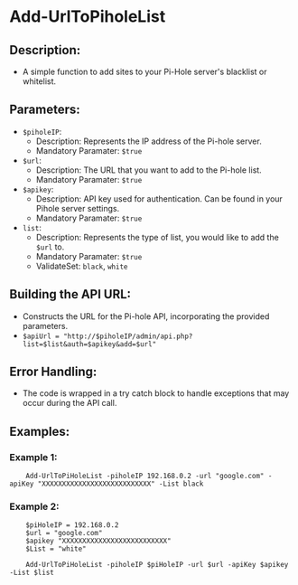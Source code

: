 # Add-UrlToPiholeList
## Description:
* A simple function to add sites to your Pi-Hole server's blacklist or whitelist. 

## Parameters:
* `$piholeIP`:
    * Description: Represents the IP address of the Pi-hole server.
    * Mandatory Paramater: `$true`
* `$url`:
    * Description: The URL that you want to add to the Pi-hole list.
    * Mandatory Paramater: `$true`
* `$apikey`:
    * Description: API key used for authentication. Can be found in your Pihole server settings.
    * Mandatory Paramater: `$true`
* `list`:
    * Description: Represents the type of list, you would like to add the `$url` to.
    * Mandatory Paramater: `$true`
    * ValidateSet: `black`, `white`

## Building the API URL:
* Constructs the URL for the Pi-hole API, incorporating the provided parameters.
* ```$apiUrl = "http://$piholeIP/admin/api.php?list=$list&auth=$apikey&add=$url"```

## Error Handling:
* The code is wrapped in a try catch block to handle exceptions that may occur during the API call.

## Examples:
### Example 1:
```
    Add-UrlToPiHoleList -piholeIP 192.168.0.2 -url "google.com" -apiKey "XXXXXXXXXXXXXXXXXXXXXXXXXXX" -List black
```
### Example 2:
```
    $piHoleIP = 192.168.0.2
    $url = "google.com"
    $apikey "XXXXXXXXXXXXXXXXXXXXXXXXXX"
    $List = "white"

    Add-UrlToPiHoleList -piholeIP $piHoleIP -url $url -apiKey $apikey -List $list
```
